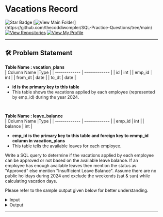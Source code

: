 # Vacations Record
![Star Badge](https://img.shields.io/static/v1?label=%F0%9F%8C%9F&message=If%20Useful&style=style=flat&color=BC4E99)
[![View Main Folder](https://img.shields.io/badge/View-Main_Folder-971901?)](https://github.com/thecoddiwompler/SQL-Practice-Questions/tree/main)
[![View Repositories](https://img.shields.io/badge/View-My_Repositories-blue?logo=GitHub)](https://github.com/thecoddiwompler?tab=repositories)
[![View My Profile](https://img.shields.io/badge/View-My_Profile-green?logo=GitHub)](https://github.com/thecoddiwompler)

---

## 🛠️ Problem Statement

  <b>Table Name : vacation_plans</b>
</br>
|  Column Name  |Type |
| ------------- | ------------- |
| id  | int  |
| emp_id | int |
| from_dt | date |
| to_dt | date |

* <b> id is the primary key to this table </b>
* This table shows the vacations applied by each employee (represented by emp_id) during the year 2024.

<br>

  <b>Table Name : leave_balance</b>
</br>
|  Column Name  |Type |
| ------------- | ------------- |
| emp_id  | int  |
| balance | int |

* <b> emp_id is the primary key to this table and foreign key to emmp_id column in vacation_plans </b>
* This table tells the available leaves for each employee.

Write a SQL query to determine if the vacations applied by each employee can be approved or not based on the available leave balance. 
If an employee has enough available leaves then mention the status as "Approved" else mention "Insufficient Leave Balance".
Assume there are no public holidays during 2024 and exclude the weekends (sat & sun) while calculating vacation days. 

Please refer to the sample output given below for better understanding.

 <details>
<summary>
Input
</summary>
<br>
<b>Table Name : vacation_plans</b><br><br>

| id | emp_id | from_dt    | to_dt      |
|----|--------|------------|------------|
| 1  | 1      | 2024-02-12 | 2024-02-16 |
| 2  | 2      | 2024-02-20 | 2024-02-29 |
| 3  | 3      | 2024-03-01 | 2024-03-31 |
| 4  | 1      | 2024-04-11 | 2024-04-23 |
| 5  | 4      | 2024-06-01 | 2024-06-30 |
| 6  | 3      | 2024-07-05 | 2024-07-15 |
| 7  | 3      | 2024-08-28 | 2024-09-15 |



<br>
<b>Table Name : leave_balance</b><br><br>

| emp_id | balance |
|--------|---------|
| 1      | 12      |
| 2      | 10      |
| 3      | 26      |
| 4      | 20      |
| 5      | 14      |



</details>

<details>
<summary>
Output
</summary>
<br>

| id | emp_id | from_dt    | to_dt      | vacation_days | status |
|----|--------|------------|------------|------------|------------|
| 1  | 1      | 2024-02-12 | 2024-02-16 | 5 | Approved |
| 2  | 2      | 2024-02-20 | 2024-02-29 | 8 | Approved |
| 3  | 3      | 2024-03-01 | 2024-03-31 | 21 | Approved |
| 4  | 1      | 2024-04-11 | 2024-04-23 | 9 | Insufficient Leave Balance |
| 5  | 4      | 2024-06-01 | 2024-06-30 | 20 | Approved |
| 6  | 3      | 2024-07-05 | 2024-07-15 | 7 | Insufficient Leave Balance |
| 7  | 3      | 2024-08-28 | 2024-09-15 | 13 | Insufficient Leave Balance |


</details>

---


